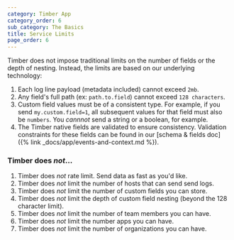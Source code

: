 ```yaml
---
category: Timber App
category_order: 6
sub_category: The Basics
title: Service Limits
page_order: 6
---
```


Timber does not impose traditional limits on the number of fields or the depth of nesting.
Instead, the limits are based on our underlying technology:

1. Each log line payload (metadata included) cannot exceed `2mb`.
2. Any field's full path (ex: `path.to.field`) cannot exceed `128 characters`.
3. Custom field values must be of a consistent type. For example, if you send `my.custom.field=1`,
   all subsequent values for that field must also be `numbers`. You _cannnot_ send a string or
   a boolean, for example.
4. The Timber native fields are validated to ensure consistency. Validation constraints for these
   fields can be found in our [schema & fields doc]({% link _docs/app/events-and-context.md %}).

### Timber does *not*...

1. Timber does _not_ rate limit. Send data as fast as you'd like.
2. Timber does _not_ limit the number of hosts that can send send logs.
3. Timber does _not_ limit the number of custom fields you can store.
4. Timber does _not_ limit the depth of custom field nesting (beyond the 128 character limit).
5. Timber does _not_ limit the number of team members you can have.
6. Timber does _not_ limit the number apps you can have.
7. Timber does _not_ limit the number of organizations you can have.